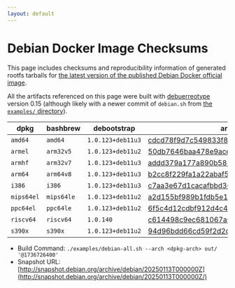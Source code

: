 ```yaml
---
layout: default
---
```


# Debian Docker Image Checksums

This page includes checksums and reproducibility information of generated rootfs tarballs for [the latest version of the published Debian Docker official image](https://hub.docker.com/_/debian).

All the artifacts referenced on this page were built with [debuerreotype](https://github.com/debuerreotype/debuerreotype) version 0.15 (although likely with a newer commit of `debian.sh` from [the `examples/` directory](https://github.com/debuerreotype/debuerreotype/tree/master/examples)).

| dpkg | bashbrew | debootstrap | artifacts |
| - | - | - | - |
| `amd64` | `amd64` | `1.0.123+deb11u3` | [cdcd78f9d7c549833f878eff31111a2e2da7ba4d](https://github.com/debuerreotype/docker-debian-artifacts/tree/cdcd78f9d7c549833f878eff31111a2e2da7ba4d) |
| `armel` | `arm32v5` | `1.0.123+deb11u2` | [50db7646baa478e9acea6537296e8d9f487db768](https://github.com/debuerreotype/docker-debian-artifacts/tree/50db7646baa478e9acea6537296e8d9f487db768) |
| `armhf` | `arm32v7` | `1.0.123+deb11u3` | [addd379a177a890b581f3f16016f8f1ae4a90ed8](https://github.com/debuerreotype/docker-debian-artifacts/tree/addd379a177a890b581f3f16016f8f1ae4a90ed8) |
| `arm64` | `arm64v8` | `1.0.123+deb11u3` | [b2cc8f229fa1a22abaf52092366ac88b46514731](https://github.com/debuerreotype/docker-debian-artifacts/tree/b2cc8f229fa1a22abaf52092366ac88b46514731) |
| `i386` | `i386` | `1.0.123+deb11u3` | [c7aa3e67d1cacafbbd3636870a4a397cc5293dd9](https://github.com/debuerreotype/docker-debian-artifacts/tree/c7aa3e67d1cacafbbd3636870a4a397cc5293dd9) |
| `mips64el` | `mips64le` | `1.0.123+deb11u2` | [a2d155bf989b1fdb5e1410b38a4506c27d2724cd](https://github.com/debuerreotype/docker-debian-artifacts/tree/a2d155bf989b1fdb5e1410b38a4506c27d2724cd) |
| `ppc64el` | `ppc64le` | `1.0.123+deb11u2` | [6f5c4d12cdbf912d4c48e9142ca7a62d39755756](https://github.com/debuerreotype/docker-debian-artifacts/tree/6f5c4d12cdbf912d4c48e9142ca7a62d39755756) |
| `riscv64` | `riscv64` | `1.0.140` | [c614498c9ec681067a00d567f1fb15e387791fc4](https://github.com/debuerreotype/docker-debian-artifacts/tree/c614498c9ec681067a00d567f1fb15e387791fc4) |
| `s390x` | `s390x` | `1.0.123+deb11u2` | [94d96bdd66cd59f2d2d0a8e2f2811a0b14633ad9](https://github.com/debuerreotype/docker-debian-artifacts/tree/94d96bdd66cd59f2d2d0a8e2f2811a0b14633ad9) |

- Build Command: `./examples/debian-all.sh --arch <dpkg-arch> out/ '@1736726400'`
- Snapshot URL: [http://snapshot.debian.org/archive/debian/20250113T000000Z](http://snapshot.debian.org/archive/debian/20250113T000000Z/)

